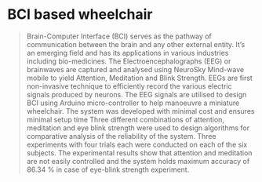 # BCI based wheelchair
>  Brain-Computer Interface (BCI) serves as the pathway of communication between the brain and any other external entity. It’s an emerging field and has its applications in various industries including bio-medicines. 
The Electroencephalographs (EEG) or brainwaves are captured and analysed using NeuroSky Mind-wave mobile to yield Attention, Meditation and Blink Strength. EEGs are first non-invasive technique to efficiently record the various electric signals produced by neurons. The EEG signals are utilised to design BCI using Arduino micro-controller to help manoeuvre a miniature wheelchair. The system was developed with minimal cost and ensures minimal setup time Three different combinations of attention, meditation and eye blink strength were used to design algorithms for comparative analysis of the reliability of the system. Three experiments with four trials each were conducted on each of the six subjects. The experimental results show that attention and meditation are not easily controlled and the system holds maximum accuracy of 86.34 % in case of eye-blink strength experiment.
